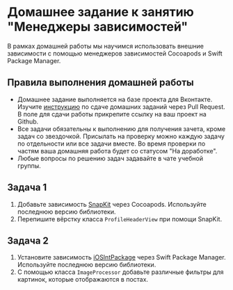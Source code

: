 # Домашнее задание к занятию "Менеджеры зависимостей"

В рамках домашней работы мы научимся использовать внешние зависимости с помощью менеджеров зависимостей Cocoapods и Swift Package Manager.

## Правила выполнения домашней работы

* Домашнее задание выполняется на базе проекта для Вконтакте. Изучите [инструкцию](https://github.com/netology-code/iosint-homeworks/blob/main/Pull%20request's%20guideline.md) по сдаче домашних заданий через Pull Request. В поле для сдачи работы прикрепите ссылку на ваш проект на Github.
* Все задачи обязательны к выполнению для получения зачета, кроме задач со звездочкой. Присылать на проверку можно каждую задачу по отдельности или все задачи вместе. Во время проверки по частям ваша домашняя работа будет со статусом "На доработке".
* Любые вопросы по решению задач задавайте в чате учебной группы.

## Задача 1

1. Добавьте зависимость [SnapKit](https://github.com/SnapKit/SnapKit) через Cocoapods. Используйте последнюю версию библиотеки.
2. Перепишите вёрстку класса `ProfileHeaderView` при помощи SnapKit.

## Задача 2

1. Установите зависимость [iOSIntPackage](https://github.com/TrueMax/iOSIntPackage) через Swift Package Manager. Используйте последнюю версию библиотеки.
2. С помощью класса `ImageProcessor` добавьте различные фильтры для картинок, которые отображаются в постах.
